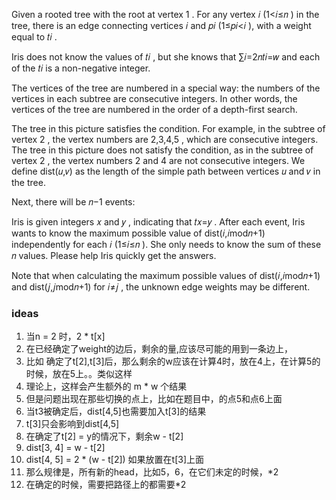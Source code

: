 Given a rooted tree with the root at vertex 1
. For any vertex 𝑖
 (1<𝑖≤𝑛
) in the tree, there is an edge connecting vertices 𝑖
 and 𝑝𝑖
 (1≤𝑝𝑖<𝑖
), with a weight equal to 𝑡𝑖
.

Iris does not know the values of 𝑡𝑖
, but she knows that ∑𝑖=2𝑛𝑡𝑖=𝑤
 and each of the 𝑡𝑖
 is a non-negative integer.

The vertices of the tree are numbered in a special way: the numbers of the vertices in each subtree are consecutive integers. In other words, the vertices of the tree are numbered in the order of a depth-first search.

The tree in this picture satisfies the condition. For example, in the subtree of vertex 2
, the vertex numbers are 2,3,4,5
, which are consecutive integers.
The tree in this picture does not satisfy the condition, as in the subtree of vertex 2
, the vertex numbers 2
 and 4
 are not consecutive integers.
We define dist(𝑢,𝑣)
 as the length of the simple path between vertices 𝑢
 and 𝑣
 in the tree.

Next, there will be 𝑛−1
 events:

Iris is given integers 𝑥
 and 𝑦
, indicating that 𝑡𝑥=𝑦
.
After each event, Iris wants to know the maximum possible value of dist(𝑖,𝑖mod𝑛+1)
 independently for each 𝑖
 (1≤𝑖≤𝑛
). She only needs to know the sum of these 𝑛
 values. Please help Iris quickly get the answers.

Note that when calculating the maximum possible values of dist(𝑖,𝑖mod𝑛+1)
 and dist(𝑗,𝑗mod𝑛+1)
 for 𝑖≠𝑗
, the unknown edge weights may be different.

### ideas
1. 当n = 2 时，2 * t[x]
2. 在已经确定了weight的边后，剩余的量,应该尽可能的用到一条边上，
3. 比如 确定了t[2],t[3]后，那么剩余的w应该在计算4时，放在4上，在计算5的时候，放在5上。。类似这样
4. 理论上，这样会产生额外的 m * w 个结果
5. 但是问题出现在那些切换的点上，比如在题目中，的点5和点6上面
6. 当t3被确定后，dist[4,5]也需要加入t[3]的结果
7. t[3]只会影响到dist[4,5]
8. 在确定了t[2] = y的情况下，剩余w - t[2] 
9. dist[3, 4] = w - t[2]
10. dist[4, 5] = 2 * (w - t[2]) 如果放置在t[3]上面
11. 那么规律是，所有新的head，比如5，6，在它们未定的时候，*2
12. 在确定的时候，需要把路径上的都需要*2